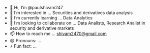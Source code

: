 - 👋 Hi, I’m @paulshivam247
- 👀 I’m interested in ... Securities and derivatives data analysis 
- 🌱 I’m currently learning ... Data Analytics
- 💞️ I’m looking to collaborate on ... Data Analists, Research Analist in security and derivative markets
- 📫 How to reach me ... shivam2470@gmail.com
- 😄 Pronouns: ...
- ⚡ Fun fact: ...

<!---
paulshivam247/paulshivam247 is a ✨ special ✨ repository because its `README.md` (this file) appears on your GitHub profile.
You can click the Preview link to take a look at your changes.
--->
